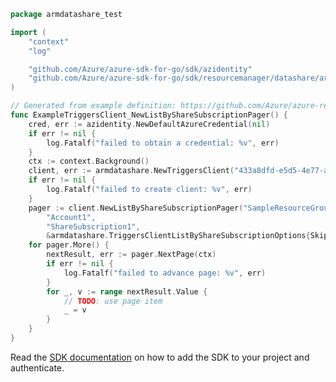 ```go
package armdatashare_test

import (
	"context"
	"log"

	"github.com/Azure/azure-sdk-for-go/sdk/azidentity"
	"github.com/Azure/azure-sdk-for-go/sdk/resourcemanager/datashare/armdatashare"
)

// Generated from example definition: https://github.com/Azure/azure-rest-api-specs/tree/main/specification/datashare/resource-manager/Microsoft.DataShare/stable/2020-09-01/examples/Triggers_ListByShareSubscription.json
func ExampleTriggersClient_NewListByShareSubscriptionPager() {
	cred, err := azidentity.NewDefaultAzureCredential(nil)
	if err != nil {
		log.Fatalf("failed to obtain a credential: %v", err)
	}
	ctx := context.Background()
	client, err := armdatashare.NewTriggersClient("433a8dfd-e5d5-4e77-ad86-90acdc75eb1a", cred, nil)
	if err != nil {
		log.Fatalf("failed to create client: %v", err)
	}
	pager := client.NewListByShareSubscriptionPager("SampleResourceGroup",
		"Account1",
		"ShareSubscription1",
		&armdatashare.TriggersClientListByShareSubscriptionOptions{SkipToken: nil})
	for pager.More() {
		nextResult, err := pager.NextPage(ctx)
		if err != nil {
			log.Fatalf("failed to advance page: %v", err)
		}
		for _, v := range nextResult.Value {
			// TODO: use page item
			_ = v
		}
	}
}
```

Read the [SDK documentation](https://github.com/Azure/azure-sdk-for-go/blob/sdk%2Fresourcemanager%2Fdatashare%2Farmdatashare%2Fv1.0.0/sdk/resourcemanager/datashare/armdatashare/README.md) on how to add the SDK to your project and authenticate.
